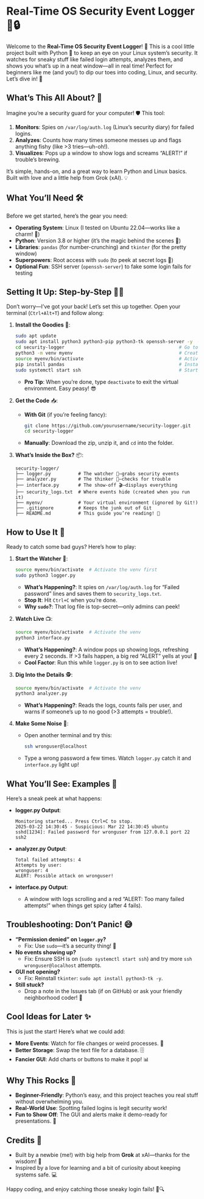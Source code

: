 # Real-Time OS Security Event Logger 🚨🔒

Welcome to the **Real-Time OS Security Event Logger**! 🎉 This is a cool little project built with Python 🐍 to keep an eye on your Linux system’s security. It watches for sneaky stuff like failed login attempts, analyzes them, and shows you what’s up in a neat window—all in real time! Perfect for beginners like me (and you!) to dip our toes into coding, Linux, and security. Let’s dive in! 🌊

## What’s This All About? 🤔
Imagine you’re a security guard for your computer! 🛡️ This tool:
1. **Monitors**: Spies on `/var/log/auth.log` (Linux’s security diary) for failed logins.
2. **Analyzes**: Counts how many times someone messes up and flags anything fishy (like >3 tries—uh-oh!).
3. **Visualizes**: Pops up a window to show logs and screams “ALERT!” if trouble’s brewing.

It’s simple, hands-on, and a great way to learn Python and Linux basics. Built with love and a little help from Grok (xAI). 💡

## What You’ll Need 🛠️
Before we get started, here’s the gear you need:
- **Operating System**: Linux (I tested on Ubuntu 22.04—works like a charm! 🌟)
- **Python**: Version 3.8 or higher (it’s the magic behind the scenes 🎩)
- **Libraries**: `pandas` (for number-crunching) and `tkinter` (for the pretty window)
- **Superpowers**: Root access with `sudo` (to peek at secret logs 🔐)
- **Optional Fun**: SSH server (`openssh-server`) to fake some login fails for testing

## Setting It Up: Step-by-Step 🏃‍♂️
Don’t worry—I’ve got your back! Let’s set this up together. Open your terminal (`Ctrl+Alt+T`) and follow along:

1. **Install the Goodies** 🎁:
   ```bash
   sudo apt update
   sudo apt install python3 python3-pip python3-tk openssh-server -y  # System tools
   cd security-logger                                          # Go to your project folder
   python3 -m venv myenv                                       # Create a virtual environment
   source myenv/bin/activate                                   # Activate it (your prompt changes!)
   pip install pandas                                          # Install pandas in the venv
   sudo systemctl start ssh                                    # Start SSH for testing
   ```
   - **Pro Tip**: When you’re done, type `deactivate` to exit the virtual environment. Easy peasy! 😎

2. **Get the Code** 📥:
   - **With Git** (if you’re feeling fancy):
     ```bash
     git clone https://github.com/yourusername/security-logger.git
     cd security-logger
     ```
   - **Manually**: Download the zip, unzip it, and `cd` into the folder.

3. **What’s Inside the Box?** 📦:
   ```
   security-logger/
   ├── logger.py          # The watcher 👀—grabs security events
   ├── analyzer.py        # The thinker 🧠—checks for trouble
   ├── interface.py       # The show-off 🎬—displays everything
   ├── security_logs.txt  # Where events hide (created when you run it)
   ├── myenv/             # Your virtual environment (ignored by Git!)
   ├── .gitignore         # Keeps the junk out of Git
   ├── README.md          # This guide you’re reading! 📖
   ```

## How to Use It 🚀
Ready to catch some bad guys? Here’s how to play:

1. **Start the Watcher** 👀:
   ```bash
   source myenv/bin/activate  # Activate the venv first
   sudo python3 logger.py
   ```
   - **What’s Happening?**: It spies on `/var/log/auth.log` for “Failed password” lines and saves them to `security_logs.txt`.
   - **Stop It**: Hit `Ctrl+C` when you’re done.
   - **Why `sudo`?**: That log file is top-secret—only admins can peek!

2. **Watch Live** 📺:
   ```bash
   source myenv/bin/activate  # Activate the venv
   python3 interface.py
   ```
   - **What’s Happening?**: A window pops up showing logs, refreshing every 2 seconds. If >3 fails happen, a big red “ALERT” yells at you! 🚨
   - **Cool Factor**: Run this while `logger.py` is on to see action live!

3. **Dig Into the Details** 🕵️:
   ```bash
   source myenv/bin/activate  # Activate the venv
   python3 analyzer.py
   ```
   - **What’s Happening?**: Reads the logs, counts fails per user, and warns if someone’s up to no good (>3 attempts = trouble!).

4. **Make Some Noise** 🎤:
   - Open another terminal and try this:
     ```bash
     ssh wronguser@localhost
     ```
   - Type a wrong password a few times. Watch `logger.py` catch it and `interface.py` light up!

## What You’ll See: Examples 🌈
Here’s a sneak peek at what happens:

- **logger.py Output**:
  ```
  Monitoring started... Press Ctrl+C to stop.
  2025-03-22 14:30:45 - Suspicious: Mar 22 14:30:45 ubuntu sshd[1234]: Failed password for wronguser from 127.0.0.1 port 22 ssh2
  ```

- **analyzer.py Output**:
  ```
  Total failed attempts: 4
  Attempts by user:
  wronguser: 4
  ALERT: Possible attack on wronguser!
  ```

- **interface.py Output**: 
  - A window with logs scrolling and a red “ALERT: Too many failed attempts!” when things get spicy (after 4 fails).

## Troubleshooting: Don’t Panic! 😅
- **“Permission denied” on `logger.py`?** 
  - Fix: Use `sudo`—it’s a security thing! 🔑
- **No events showing up?**
  - Fix: Ensure SSH is on (`sudo systemctl start ssh`) and try more `ssh wronguser@localhost` attempts.
- **GUI not opening?**
  - Fix: Reinstall `tkinter`: `sudo apt install python3-tk -y`.
- **Still stuck?** 
  - Drop a note in the Issues tab (if on GitHub) or ask your friendly neighborhood coder! 🤝

## Cool Ideas for Later ✨
This is just the start! Here’s what we could add:
- **More Events**: Watch for file changes or weird processes. 📁
- **Better Storage**: Swap the text file for a database. 🗄️
- **Fancier GUI**: Add charts or buttons to make it pop! 📊

## Why This Rocks 🎸
- **Beginner-Friendly**: Python’s easy, and this project teaches you real stuff without overwhelming you.
- **Real-World Use**: Spotting failed logins is legit security work!
- **Fun to Show Off**: The GUI and alerts make it demo-ready for presentations. 🎤

## Credits 🙌
- Built by a newbie (me!) with big help from **Grok** at xAI—thanks for the wisdom! 🧠
- Inspired by a love for learning and a bit of curiosity about keeping systems safe. 💻

Happy coding, and enjoy catching those sneaky login fails! 🎉🔍